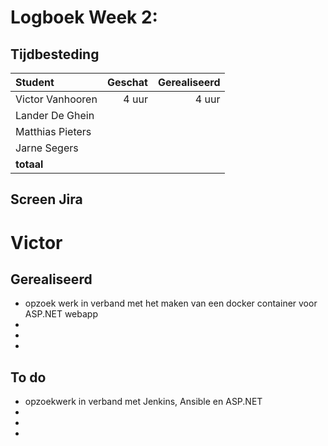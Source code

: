 # Logboek Week 2:

## Tijdbesteding

| Student          | Geschat | Gerealiseerd |
| :--------------- | ------: | -----------: |
| Victor Vanhooren |  4 uur       |   4 uur           |
| Lander De Ghein  |         |              |
| Matthias Pieters |         |              |
| Jarne Segers     |         |              |
| **totaal**       |         |              |


## Screen Jira

# Victor

## Gerealiseerd

- opzoek werk in verband met het maken van een docker container voor ASP.NET webapp
- 
-
-


## To do

- opzoekwerk in verband met Jenkins, Ansible en ASP.NET
-
-
-
